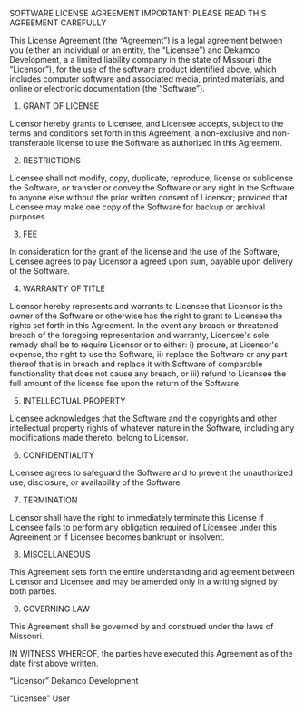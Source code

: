 SOFTWARE LICENSE AGREEMENT
IMPORTANT: PLEASE READ THIS AGREEMENT CAREFULLY

This License Agreement (the “Agreement”) is a legal agreement between you (either an individual or an entity, the “Licensee”) and Dekamco Development, a a limited liability company in the state of Missouri (the “Licensor”), for the use of the software product identified above, which includes computer software and associated media, printed materials, and online or electronic documentation (the “Software”).

1. GRANT OF LICENSE

Licensor hereby grants to Licensee, and Licensee accepts, subject to the terms and conditions set forth in this Agreement, a non-exclusive and non-transferable license to use the Software as authorized in this Agreement.

2. RESTRICTIONS

Licensee shall not modify, copy, duplicate, reproduce, license or sublicense the Software, or transfer or convey the Software or any right in the Software to anyone else without the prior written consent of Licensor; provided that Licensee may make one copy of the Software for backup or archival purposes.

3. FEE

In consideration for the grant of the license and the use of the Software, Licensee agrees to pay Licensor a agreed upon sum, payable upon delivery of the Software.

4. WARRANTY OF TITLE

Licensor hereby represents and warrants to Licensee that Licensor is the owner of the Software or otherwise has the right to grant to Licensee the rights set forth in this Agreement. In the event any breach or threatened breach of the foregoing representation and warranty, Licensee's sole remedy shall be to require Licensor or to either: i) procure, at Licensor's expense, the right to use the Software, ii) replace the Software or any part thereof that is in breach and replace it with Software of comparable functionality that does not cause any breach, or iii) refund to Licensee the full amount of the license fee upon the return of the Software.

5. INTELLECTUAL PROPERTY

Licensee acknowledges that the Software and the copyrights and other intellectual property rights of whatever nature in the Software, including any modifications made thereto, belong to Licensor.

6. CONFIDENTIALITY

Licensee agrees to safeguard the Software and to prevent the unauthorized use, disclosure, or availability of the Software.

7. TERMINATION

Licensor shall have the right to immediately terminate this License if Licensee fails to perform any obligation required of Licensee under this Agreement or if Licensee becomes bankrupt or insolvent.

8. MISCELLANEOUS

This Agreement sets forth the entire understanding and agreement between Licensor and Licensee and may be amended only in a writing signed by both parties.

9. GOVERNING LAW

This Agreement shall be governed by and construed under the laws of Missouri.

IN WITNESS WHEREOF, the parties have executed this Agreement as of the date first above written.

“Licensor” Dekamco Development

“Licensee” User